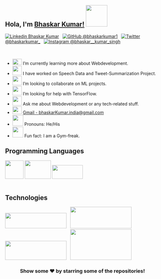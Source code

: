 ## Hola, I'm [Bhaskar Kumar!](https://bhaskarkumar1.github.io/cv/) <img src="https://c.tenor.com/nebZyl8oN7IAAAAi/wave-hello.gif" width="70" height="70" />



[![Linkedin](https://cdn.iconscout.com/icon/free/png-64/linkedin-160-461814.png) Bhaskar Kumar](https://linkedin.com/in/bhaskar-kumar-61a3271b3/)
&nbsp;
[![GitHub](https://cdn.iconscout.com/icon/free/png-64/developer-tool-1889493-1597553.png) @bhaskarkumar1](https://github.com/bhaskarkumar1)
&nbsp;
[![Twitter](https://cdn.iconscout.com/icon/free/png-64/twitter-241-721979.png) @bhaskarkumar_](https://twitter.com/bhaskarkumar_)
&nbsp;
[![Instagram](https://cdn.iconscout.com/icon/free/png-64/instagram-216-721958.png) @bhaskar__kumar_singh](https://www.instagram.com/bhaskar__kumar_singh/)
&nbsp;
<br />
<br />
<br />

- <img src="https://c.tenor.com/H6CIWtKHIM0AAAAi/telescope-objects.gif" width="30" height="20" /> I’m currently learning more about Webdevelopment.
- <img src="https://c.tenor.com/PVaqycnQmZoAAAAi/grinning-face-with-big-eyes-people.gif" width="30" height="30" /> I have worked on Speech Data and Tweet-Summarization Project.
- <img src="https://c.tenor.com/dfCZMG1AxAoAAAAi/soccer-ball-joypixels.gif" width="30" height="30" /> I’m looking to collaborate on ML projects.
- <img src="https://c.tenor.com/EqR9Eq-A9xMAAAAi/thinking-face-people.gif" width="30" height="30" /> I’m looking for help with TensorFlow.
- <img src="https://c.tenor.com/y4CB6Si7MSQAAAAi/question-mark-symbols.gif" width="30" height="30" />  Ask me about Webdevelopment or any tech-related stuff.
- <img src="https://c.tenor.com/9_X3DEtd-xoAAAAi/gmail.gif" width="30" height="25" /> [Gmail - bhaskarKumar.india@gmail.com](bhaskarKumar.india@gmail.com) 
- <img src="https://c.tenor.com/DFZ_22hpHjsAAAAi/man-shrugging-people.gif" width="35" height="35" /> Pronouns: He/His
- <img src="https://c.tenor.com/q9_vg_S25VgAAAAi/weightlifting-activity.gif" width="35" height="35" />  Fun fact: I am a Gym-freak.

## Programming Languages
<img src="https://c.tenor.com/4HB9Nz7r4PsAAAAi/java-coffee.gif" width="60" height="60" /> <img src="https://c.tenor.com/TReUojNlZ6wAAAAi/js-javascript.gif" width="85" height="60" /> <img src="https://c.tenor.com/_7r8RXryt3QAAAAC/python-powered.gif" width="100" height="45" />
<br />
<br />
## Technologies
<img src="https://webassets.mongodb.com/_com_assets/cms/mongodb_logo1-76twgcu2dm.png" width="200" height="50" />
&nbsp;
 <img src="https://miro.medium.com/max/1400/1*i2fRBk3GsYLeUk_Rh7AzHw.png" width="200" height="70" />
 &nbsp;
<img src="https://www.vhv.rs/dpng/d/612-6126558_react-logo-png-react-js-logo-svg-transparent.png" width="200" height="62" /> 
&nbsp;
<img src="https://upload.wikimedia.org/wikipedia/commons/thumb/d/d9/Node.js_logo.svg/1280px-Node.js_logo.svg.png" width="200" height="100" />

<div align="center">

### Show some ❤️ by starring some of the repositories!

</div>

